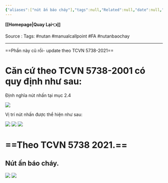 ```yaml
---
{"aliases":["nút ấn báo cháy"],"tags":null,"Related":null,"date":null,"URL":null,"Author":null,"dg-publish":true,"image":null,"permalink":"/Electric Engineer/ELV/Báo cháy -Fire alarm system/QUY ĐỊNH NÀO LIÊN QUAN ĐẾN LẮP ĐẶT NÚT ẤN BÁO CHÁY/","dgPassFrontmatter":true,"noteIcon":"2","created":"2024-01-19T10:03:10.199+07:00","updated":"2024-01-19T15:28:33.860+07:00"}
---
```


**[[Homepage\|Quay Lại👈]]**

Source : 
Tags: #nutan #manualcallpoint #FA #nutanbaochay


---
==Phần này cũ rồi- update theo TCVN 5738-2021==
# Căn cứ theo TCVN 5738-2001 có quy định như sau:

Định nghĩa nút nhấn tại mục 2.4

![](https://gvsi.vn/images/uploads/thamkhao/Quy%20%C4%91%E1%BB%8Bnh%20v%E1%BB%81%20l%E1%BA%AFp%20%C4%91%E1%BA%B7t%20n%C3%BAt%20nh%E1%BA%A5n1.png)

Vị trí nút nhấn được thể hiện như sau:

![](https://i.imgur.com/DcNYziH.png)
![](https://i.imgur.com/kKHbGmN.png)
![](https://i.imgur.com/9jNohl5.png)
# ==Theo TCVN 5738 2021.==

## Nút ấn báo cháy.


![](https://i.imgur.com/JNeNz7b.png)
![](https://i.imgur.com/3xWGoOv.png)
